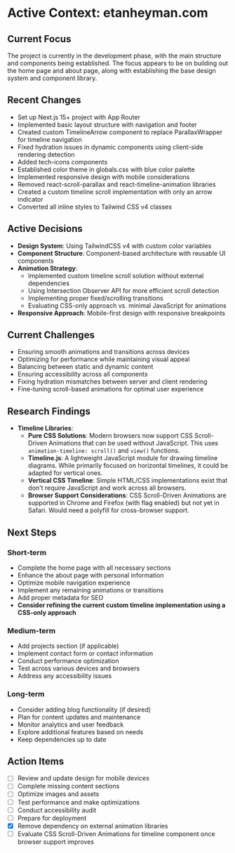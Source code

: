# Active Context: etanheyman.com

## Current Focus

The project is currently in the development phase, with the main structure and components being established. The focus appears to be on building out the home page and about page, along with establishing the base design system and component library.

## Recent Changes

- Set up Next.js 15+ project with App Router
- Implemented basic layout structure with navigation and footer
- Created custom TimelineArrow component to replace ParallaxWrapper for timeline navigation
- Fixed hydration issues in dynamic components using client-side rendering detection
- Added tech-icons components
- Established color theme in globals.css with blue color palette
- Implemented responsive design with mobile considerations
- Removed react-scroll-parallax and react-timeline-animation libraries
- Created a custom timeline scroll implementation with only an arrow indicator
- Converted all inline styles to Tailwind CSS v4 classes

## Active Decisions

- **Design System**: Using TailwindCSS v4 with custom color variables
- **Component Structure**: Component-based architecture with reusable UI components
- **Animation Strategy**:
  - Implemented custom timeline scroll solution without external dependencies
  - Using Intersection Observer API for more efficient scroll detection
  - Implementing proper fixed/scrolling transitions
  - Evaluating CSS-only approach vs. minimal JavaScript for animations
- **Responsive Approach**: Mobile-first design with responsive breakpoints

## Current Challenges

- Ensuring smooth animations and transitions across devices
- Optimizing for performance while maintaining visual appeal
- Balancing between static and dynamic content
- Ensuring accessibility across all components
- Fixing hydration mismatches between server and client rendering
- Fine-tuning scroll-based animations for optimal user experience

## Research Findings

- **Timeline Libraries**:
  - **Pure CSS Solutions**: Modern browsers now support CSS Scroll-Driven Animations that can be used without JavaScript. This uses `animation-timeline: scroll()` and `view()` functions.
  - **Timeline.js**: A lightweight JavaScript module for drawing timeline diagrams. While primarily focused on horizontal timelines, it could be adapted for vertical ones.
  - **Vertical CSS Timeline**: Simple HTML/CSS implementations exist that don't require JavaScript and work across all browsers.
  - **Browser Support Considerations**: CSS Scroll-Driven Animations are supported in Chrome and Firefox (with flag enabled) but not yet in Safari. Would need a polyfill for cross-browser support.

## Next Steps

### Short-term

- Complete the home page with all necessary sections
- Enhance the about page with personal information
- Optimize mobile navigation experience
- Implement any remaining animations or transitions
- Add proper metadata for SEO
- **Consider refining the current custom timeline implementation using a CSS-only approach**

### Medium-term

- Add projects section (if applicable)
- Implement contact form or contact information
- Conduct performance optimization
- Test across various devices and browsers
- Address any accessibility issues

### Long-term

- Consider adding blog functionality (if desired)
- Plan for content updates and maintenance
- Monitor analytics and user feedback
- Explore additional features based on needs
- Keep dependencies up to date

## Action Items

- [ ] Review and update design for mobile devices
- [ ] Complete missing content sections
- [ ] Optimize images and assets
- [ ] Test performance and make optimizations
- [ ] Conduct accessibility audit
- [ ] Prepare for deployment
- [x] Remove dependency on external animation libraries
- [ ] Evaluate CSS Scroll-Driven Animations for timeline component once browser support improves
